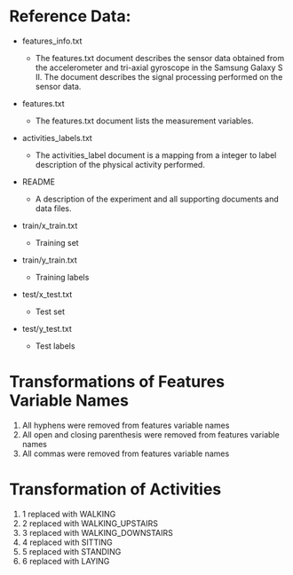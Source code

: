 # Reference Data: #
- features_info.txt
	- The features.txt document describes the sensor data obtained from the accelerometer and tri-axial gyroscope in the Samsung Galaxy S II. The document describes the signal processing performed on the sensor data.

- features.txt
	- The features.txt document lists the measurement variables.

- activities_labels.txt
	- The activities_label document is a mapping from a integer to label description of the physical activity performed.

- README
	- A description of the experiment and all supporting documents and data files.

- train/x_train.txt
	- Training set

- train/y_train.txt
	- Training labels

- test/x_test.txt
	- Test set

- test/y_test.txt
	- Test labels

# Transformations of Features Variable Names #
1. All hyphens were removed from features variable names
2. All open and closing parenthesis were removed from features variable names
3. All commas were removed from features variable names

# Transformation of Activities #
1. 1 replaced with WALKING
2. 2 replaced with WALKING_UPSTAIRS
3. 3 replaced with WALKING_DOWNSTAIRS
4. 4 replaced with SITTING
5. 5 replaced with STANDING
6. 6 replaced with LAYING


